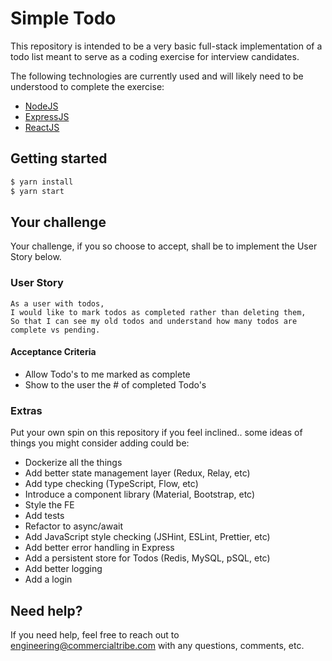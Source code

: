 # Simple Todo
This repository is intended to be a very basic full-stack implementation of a todo list meant to serve as a coding exercise for interview candidates.

The following technologies are currently used and will likely need to be understood to complete the exercise:
- [NodeJS](https://nodejs.org/)
- [ExpressJS](https://expressjs.com/)
- [ReactJS](https://reactjs.org/)

## Getting started
```bash
$ yarn install
$ yarn start
```

## Your challenge
Your challenge, if you so choose to accept, shall be to implement the User Story below.

### User Story
```
As a user with todos,
I would like to mark todos as completed rather than deleting them,
So that I can see my old todos and understand how many todos are complete vs pending.
```

#### Acceptance Criteria
- Allow Todo's to me marked as complete
- Show to the user the # of completed Todo's

### Extras
Put your own spin on this repository if you feel inclined.. some ideas of things you might consider adding could be:
- Dockerize all the things
- Add better state management layer (Redux, Relay, etc)
- Add type checking (TypeScript, Flow, etc)
- Introduce a component library (Material, Bootstrap, etc)
- Style the FE
- Add tests
- Refactor to async/await
- Add JavaScript style checking (JSHint, ESLint, Prettier, etc)
- Add better error handling in Express
- Add a persistent store for Todos (Redis, MySQL, pSQL, etc)
- Add better logging
- Add a login

## Need help?
If you need help, feel free to reach out to <engineering@commercialtribe.com> with any questions, comments, etc.
